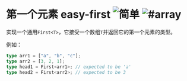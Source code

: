 <h1>
第一个元素 easy-first
<img src="https://img.shields.io/badge/-%E7%AE%80%E5%8D%95-7aad0c" alt="简单"/> 
<img src="https://img.shields.io/badge/-%23array-999" alt="#array"/></h1>

实现一个通用`First<T>`，它接受一个数组`T`并返回它的第一个元素的类型。

例如：

```ts
type arr1 = ["a", "b", "c"];
type arr2 = [3, 2, 1];
type head1 = First<arr1>; // expected to be 'a'
type head2 = First<arr2>; // expected to be 3
```
